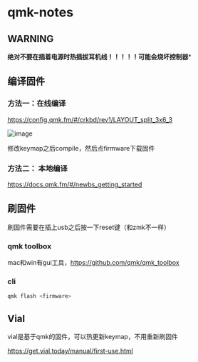 # qmk-notes

## **WARNING**

**绝对不要在插着电源时热插拔耳机线！！！！！可能会烧坏控制器***

## 编译固件

### 方法一：在线编译
https://config.qmk.fm/#/crkbd/rev1/LAYOUT_split_3x6_3

![image](https://github.com/Xuyuanp/qmk-notes/assets/2245664/48775466-9c25-4a47-b93a-83e3c4ee9fdb)

修改keymap之后compile，然后点firmware下载固件

### 方法二： 本地编译

https://docs.qmk.fm/#/newbs_getting_started

## 刷固件

刷固件需要在插上usb之后按一下reset键（和zmk不一样）

### qmk toolbox

mac和win有gui工具，https://github.com/qmk/qmk_toolbox

### cli

```bash
qmk flash <firmware>
```

## Vial

vial是基于qmk的固件，可以热更新keymap，不用重新刷固件

https://get.vial.today/manual/first-use.html

